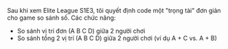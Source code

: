 Sau khi xem Elite League S1E3, tôi quyết định code một "trọng tài" đơn giản cho game so sánh số. 
Các chức năng: 
- So sánh vị trí đơn (A B C D) giữa 2 người chơi
- So sánh tổng 2 vị trí (A B C D) giữa 2 người chơi (ví dụ A + C vs. A + B)
